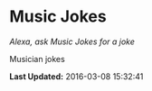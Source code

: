 # Music Jokes
*Alexa, ask Music Jokes for a joke*

Musician jokes

**Last Updated:** 2016-03-08 15:32:41